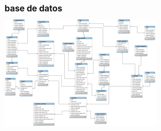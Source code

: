 # base de datos

![Imagen ER](https://raw.githubusercontent.com/NINI-MAKE-UP-2558164/db/a555333151904ca34114db3bdf5fc840ce8ae752/assets/tabla%20nini.svg)
